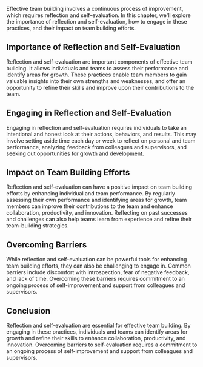 
Effective team building involves a continuous process of improvement, which requires reflection and self-evaluation. In this chapter, we'll explore the importance of reflection and self-evaluation, how to engage in these practices, and their impact on team building efforts.

Importance of Reflection and Self-Evaluation
--------------------------------------------

Reflection and self-evaluation are important components of effective team building. It allows individuals and teams to assess their performance and identify areas for growth. These practices enable team members to gain valuable insights into their own strengths and weaknesses, and offer an opportunity to refine their skills and improve upon their contributions to the team.

Engaging in Reflection and Self-Evaluation
------------------------------------------

Engaging in reflection and self-evaluation requires individuals to take an intentional and honest look at their actions, behaviors, and results. This may involve setting aside time each day or week to reflect on personal and team performance, analyzing feedback from colleagues and supervisors, and seeking out opportunities for growth and development.

Impact on Team Building Efforts
-------------------------------

Reflection and self-evaluation can have a positive impact on team building efforts by enhancing individual and team performance. By regularly assessing their own performance and identifying areas for growth, team members can improve their contributions to the team and enhance collaboration, productivity, and innovation. Reflecting on past successes and challenges can also help teams learn from experience and refine their team-building strategies.

Overcoming Barriers
-------------------

While reflection and self-evaluation can be powerful tools for enhancing team building efforts, they can also be challenging to engage in. Common barriers include discomfort with introspection, fear of negative feedback, and lack of time. Overcoming these barriers requires commitment to an ongoing process of self-improvement and support from colleagues and supervisors.

Conclusion
----------

Reflection and self-evaluation are essential for effective team building. By engaging in these practices, individuals and teams can identify areas for growth and refine their skills to enhance collaboration, productivity, and innovation. Overcoming barriers to self-evaluation requires a commitment to an ongoing process of self-improvement and support from colleagues and supervisors.
